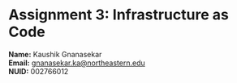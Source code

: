 # Assignment 3: Infrastructure as Code

**Name:** Kaushik Gnanasekar \
**Email:** gnanasekar.ka@northeastern.edu \
**NUID:** 002766012